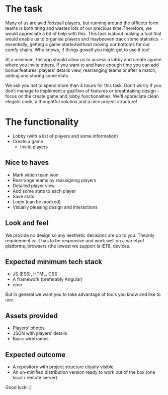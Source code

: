 # The​ ​task

 Many​ ​of​ ​us​ ​are​ ​avid​ ​foosball​ ​players,​ ​but​ ​running​ ​around​ ​the​ ​office​ ​to​ ​form​ ​teams​ ​is​ ​both​ ​tiring and​ ​wastes​ ​lots​ ​of​ ​our​ ​precious​ ​time.​ ​Therefore,​ ​we​ ​would​ ​appreciate​ ​a​ ​bit​ ​of​ ​help​ ​with​ ​this.​ ​This task​ ​is​ ​about​ ​making​ ​a​ ​tool​ ​that​ ​would​ ​enable​ ​us​ ​to​ ​organise​ ​players​ ​and​ ​maybe​ ​even​ ​track some​ ​statistics​ ​ ​-​ ​essentially,​ ​getting​ ​a​ ​game​ ​started​ ​without​ ​moving​ ​our​ ​bottoms​ ​for​ ​our​ ​comfy chairs.​ ​Who​ ​knows,​ ​if​ ​things​ ​go​ ​well​ ​you​ ​might​ ​get​ ​to​ ​use​ ​it​ ​too!

 At a minimum, the​ ​app​ should ​allow​ ​us​ ​to​ ​access​ ​a​ ​lobby and​ ​create​ ​a​ ​game​ ​where​ ​you​ ​invite others​. If you want to and have enough time you can add bonus features: ​players’​ ​details view, ​rearranging ​teams​ or,​ ​after​ ​a​ ​match,​ ​add​ing and storing ​some​ ​stats.

 We​ ​ask​ ​you​ ​not​ ​to​ ​spend​ ​​more​ ​than​ ​4​ ​hours​​ ​for​ ​this​ ​task.​ Don't worry if ​you​ ​don’t​ ​manage​ ​to​ ​implement a gazillion of features or breathtaking design -​ focus on the create game and lobby functionalities. We'll appreciate clean elegant code, a thoughtful solution and a nice project structure!
 
 # The​ ​functionality
 - Lobby​ ​(with​ ​a​ ​list​ ​of​ ​players​ ​and​ ​some​ ​information) 
 - Create​ ​a​ ​game 
    - Invite​ ​players


## Nice to haves
- Mark​ ​which​ ​team​ ​won 
- Rearrange​ ​teams​ ​by​ ​reassigning​ ​players 
- Detailed​ ​player​ ​view
- Add​ ​some​ ​stats​ ​to​ ​each​ ​player
- Save​ ​stats
- Login​ ​(can​ ​be​ ​mocked)
- Visually​ ​pleasing​ ​design​ ​and​ ​interactions
 
 ## Look​ ​and​ ​feel 
 We​ ​provide​ ​no​ ​design so any​ ​aesthetic​ ​decisions​ ​are​ ​up to​ ​you. The​ ​only​ ​requirement​ ​is:​ ​​it​ ​has​ ​to​ ​be​ ​responsive​ ​​and​ ​work​ ​well​ ​on​ ​a​ ​variety​ ​of​ ​platforms, browsers​ ​(the​ ​lowest​ ​we​ ​support​ ​is​ ​IE11),​ ​devices. 

## Expected​ ​minimum​ ​tech​ ​stack
- JS​ ​(ES6),​ ​HTML,​ ​CSS 
- A​ ​framework​ ​(preferably​ ​Angular) 
- npm 

But in general we want you to take advantage of tools you know and like to use.

## Assets​ ​provided 
- Players’​ ​photos 
- ​JSON​ ​with​ ​players’​ ​details 
- Basic​ ​wireframes 

## Expected​ ​outcome 
- A​ ​repository​ ​with​ ​project​ ​structure​ ​clearly​ ​visible
- An​ ​un-minified​ ​distribution​ ​version​ ​ready​ ​to​ ​work​ ​out​ ​of​ ​the​ ​box​ ​(on​ ​a​ ​local​ ​/​ ​remote server)
 
Good luck! :)
